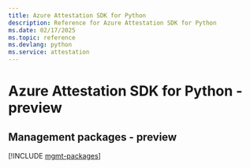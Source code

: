 ```yaml
---
title: Azure Attestation SDK for Python
description: Reference for Azure Attestation SDK for Python
ms.date: 02/17/2025
ms.topic: reference
ms.devlang: python
ms.service: attestation
---
```

# Azure Attestation SDK for Python - preview

## Management packages - preview
[!INCLUDE [mgmt-packages](attestation-mgmt-index.md)]